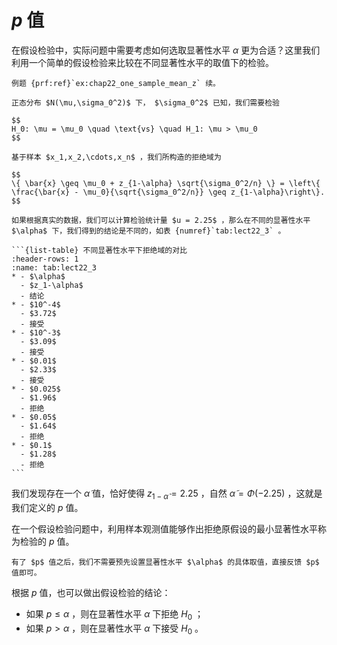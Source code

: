 # $p$ 值
在假设检验中，实际问题中需要考虑如何选取显著性水平 $\alpha$ 更为合适？这里我们利用一个简单的假设检验来比较在不同显著性水平的取值下的检验。

`````{prf:example} 例题续 
例题 {prf:ref}`ex:chap22_one_sample_mean_z` 续。

正态分布 $N(\mu,\sigma_0^2)$ 下， $\sigma_0^2$ 已知，我们需要检验

$$
H_0: \mu = \mu_0 \quad \text{vs} \quad H_1: \mu > \mu_0
$$

基于样本 $x_1,x_2,\cdots,x_n$ ，我们所构造的拒绝域为

$$
\{ \bar{x} \geq \mu_0 + z_{1-\alpha} \sqrt{\sigma_0^2/n} \} = \left\{ \frac{\bar{x} - \mu_0}{\sqrt{\sigma_0^2/n}} \geq z_{1-\alpha}\right\}.
$$

如果根据真实的数据，我们可以计算检验统计量 $u = 2.25$ ，那么在不同的显著性水平 $\alpha$ 下，我们得到的结论是不同的，如表 {numref}`tab:lect22_3` 。

```{list-table} 不同显著性水平下拒绝域的对比
:header-rows: 1
:name: tab:lect22_3
* - $\alpha$ 
  - $z_1-\alpha$ 
  - 结论
* - $10^-4$ 
  - $3.72$ 
  - 接受
* - $10^-3$ 
  - $3.09$ 
  - 接受
* - $0.01$ 
  - $2.33$ 
  - 接受
* - $0.025$ 
  - $1.96$ 
  - 拒绝
* - $0.05$ 
  - $1.64$ 
  - 拒绝
* - $0.1$ 
  - $1.28$ 
  - 拒绝
```

`````

我们发现存在一个 $\tilde{\alpha}$ 值，恰好使得 $z_{1-\tilde{\alpha}} = 2.25$ ，自然 $\tilde{\alpha} = \Phi(-2.25)$ ，这就是我们定义的 $p$ 值。

在一个假设检验问题中，利用样本观测值能够作出拒绝原假设的最小显著性水平称为检验的 $p$ 值。

```{admonition} Remark
有了 $p$ 值之后，我们不需要预先设置显著性水平 $\alpha$ 的具体取值，直接反馈 $p$ 值即可。
```

根据 $p$ 值，也可以做出假设检验的结论：

- 如果 $p \leq \alpha$ ，则在显著性水平 $\alpha$ 下拒绝 $H_0$ ；
- 如果 $p>\alpha$ ，则在显著性水平 $\alpha$ 下接受 $H_0$ 。